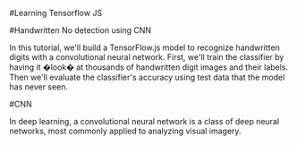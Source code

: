 #Learning Tensorflow JS

#Handwritten No detection using CNN

In this tutorial, we'll build a TensorFlow.js model to recognize handwritten digits with a convolutional neural network. First, we'll train the classifier by having it �look� at thousands of handwritten digit images and their labels. Then we'll evaluate the classifier's accuracy using test data that the model has never seen.

#CNN

In deep learning, a convolutional neural network is a class of deep neural networks, most commonly applied to analyzing visual imagery. 

